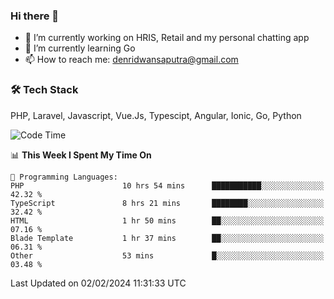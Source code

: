 ### Hi there 👋

- 🔭 I’m currently working on HRIS, Retail and my personal chatting app
- 🌱 I’m currently learning Go
- 📫 How to reach me: denridwansaputra@gmail.com


### 🛠 Tech Stack
PHP, Laravel, Javascript, Vue.Js, Typescipt, Angular, Ionic, Go, Python


<!--START_SECTION:waka-->
![Code Time](http://img.shields.io/badge/Code%20Time-4%2C195%20hrs%2054%20mins-blue)

📊 **This Week I Spent My Time On** 

```text
💬 Programming Languages: 
PHP                      10 hrs 54 mins      ███████████░░░░░░░░░░░░░░   42.32 % 
TypeScript               8 hrs 21 mins       ████████░░░░░░░░░░░░░░░░░   32.42 % 
HTML                     1 hr 50 mins        ██░░░░░░░░░░░░░░░░░░░░░░░   07.16 % 
Blade Template           1 hr 37 mins        ██░░░░░░░░░░░░░░░░░░░░░░░   06.31 % 
Other                    53 mins             █░░░░░░░░░░░░░░░░░░░░░░░░   03.48 % 
```


 Last Updated on 02/02/2024 11:31:33 UTC
<!--END_SECTION:waka-->
